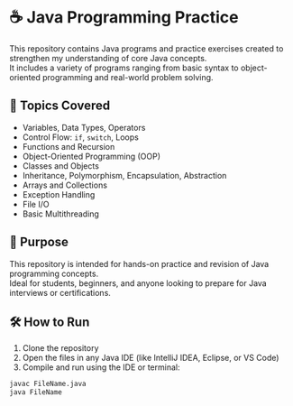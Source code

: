 # ☕ Java Programming Practice

This repository contains Java programs and practice exercises created to strengthen my understanding of core Java concepts.<br>
It includes a variety of programs ranging from basic syntax to object-oriented programming and real-world problem solving.

## 🧠 Topics Covered
- Variables, Data Types, Operators<br>
- Control Flow: `if`, `switch`, Loops<br>
- Functions and Recursion<br>
- Object-Oriented Programming (OOP)<br>
- Classes and Objects<br>
- Inheritance, Polymorphism, Encapsulation, Abstraction<br>
- Arrays and Collections<br>
- Exception Handling<br>
- File I/O<br>
- Basic Multithreading<br>

## 🎯 Purpose
This repository is intended for hands-on practice and revision of Java programming concepts.<br>
Ideal for students, beginners, and anyone looking to prepare for Java interviews or certifications.

## 🛠 How to Run
1. Clone the repository<br>
2. Open the files in any Java IDE (like IntelliJ IDEA, Eclipse, or VS Code)<br>
3. Compile and run using the IDE or terminal:<br>

```bash
javac FileName.java
java FileName
